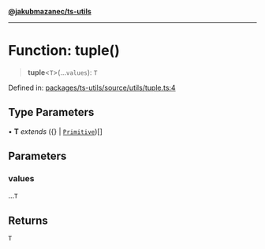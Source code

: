 [**@jakubmazanec/ts-utils**](../README.md)

---

# Function: tuple()

> **tuple**\<`T`\>(...`values`): `T`

Defined in:
[packages/ts-utils/source/utils/tuple.ts:4](https://github.com/jakubmazanec/tools/blob/40ba1fb8bbde716fbe797d7886fffe14521e098a/packages/ts-utils/source/utils/tuple.ts#L4)

## Type Parameters

• **T** _extends_ (\{\} \| [`Primitive`](../type-aliases/Primitive.md))[]

## Parameters

### values

...`T`

## Returns

`T`
